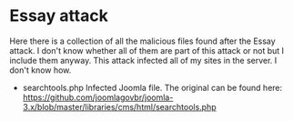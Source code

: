 # Essay attack

Here there is a collection of all the malicious files found after the Essay attack. I don't know whether all of them are part of this attack or not but I include them anyway.
This attack infected all of my sites in the server. I don't know how.

* searchtools.php Infected Joomla file. The original can be found here: https://github.com/joomlagovbr/joomla-3.x/blob/master/libraries/cms/html/searchtools.php
